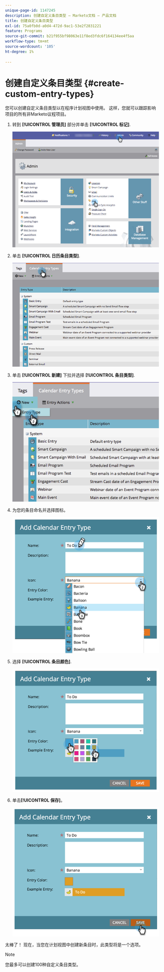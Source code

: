 ```yaml
---
unique-page-id: 1147245
description: 创建自定义条目类型 — Marketo文档 — 产品文档
title: 创建自定义条目类型
exl-id: 75a0fb0d-a0d4-472d-9ac1-53e2f2831221
feature: Programs
source-git-commit: b21f955bf98063e11f8ed3fdc6f164134ee4f5aa
workflow-type: tm+mt
source-wordcount: '105'
ht-degree: 1%

---
```


# 创建自定义条目类型 {#create-custom-entry-types}

您可以创建自定义条目类型以在程序计划视图中使用。 这样，您就可以跟踪影响项目的所有非Marketo议程项目。

1. 转到 **[!UICONTROL 管理员]** 部分并单击 **[!UICONTROL 标记]**.

   ![](assets/admintags.png)

1. 单击 **[!UICONTROL 日历条目类型]**.

   ![](assets/image2014-9-15-15-3a41-3a33.png)

1. 单击 **[!UICONTROL 新建]** 下拉并选择 **[!UICONTROL 条目类型]**.

   ![](assets/image2014-9-15-15-3a41-3a58.png)

1. 为您的条目命名并选择图标。

   ![](assets/image2014-9-15-16-3a11-3a24.png)

1. 选择 **[!UICONTROL 条目颜色]**.

   ![](assets/image2014-9-15-16-3a3-3a55.png)

1. 单击&#x200B;**[!UICONTROL 保存]**。

   ![](assets/image2014-9-15-16-3a4-3a14.png)

太棒了！ 现在，当您在计划视图中创建新条目时，此类型将是一个选项。

>[!NOTE]
>
>您最多可以创建100种自定义条目类型。
